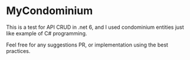 # MyCondominium

This is a test for API CRUD in .net 6, and I used condominium entities just like example of C# programming.

Feel free for any suggestions PR, or implementation using the best practices.

